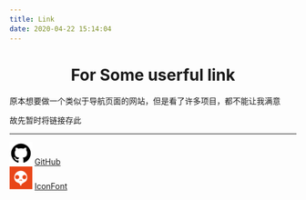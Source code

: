 ```yaml
---
title: Link
date: 2020-04-22 15:14:04
---
```






# <center>For Some userful link</center>



原本想要做一个类似于导航页面的网站，但是看了许多项目，都不能让我满意

故先暂时将链接存此



******



<div><img src="index/github.png" style="zoom:20%;">&nbsp;<a href="https://github.com/">GitHub</a></div>



<div><img src="index/iconfont.png" style="zoom:20%;"></img>&nbsp;<a href="https://www.iconfont.cn/">IconFont</a></div>



[^magic to the network]:http://npsboost.com/、https://maying.co/
